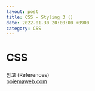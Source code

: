 ```yaml
---
layout: post
title: CSS - Styling 3 ()
date: 2022-01-30 20:00:00 +0900
category: CSS
---
```


CSS 
===


참고 (References)
<br />[poiemaweb.com](https://poiemaweb.com/css3-selector)
